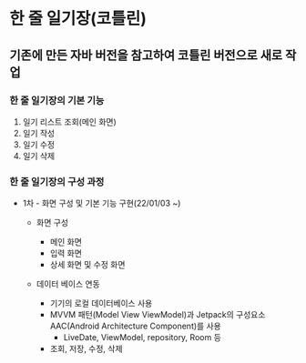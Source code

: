 # 한 줄 일기장(코틀린)
## 기존에 만든 자바 버전을 참고하여 코틀린 버전으로 새로 작업
 
### 한 줄 일기장의 기본 기능
1. 일기 리스트 조회(메인 화면)
2. 일기 작성
3. 일기 수정
4. 일기 삭제

### 한 줄 일기장의 구성 과정

* 1차 - 화면 구성 및 기본 기능 구현(22/01/03 ~)
  * 화면 구성
    * 메인 화면
    * 입력 화면   
    * 상세 화면 및 수정 화면
 
  * 데이터 베이스 연동
    * 기기의 로컬 데이터베이스 사용
    * MVVM 패턴(Model View ViewModel)과 Jetpack의 구성요소 AAC(Android Architecture Component)를 사용
      * LiveDate, ViewModel, repository, Room 등 
    * 조회, 저장, 수정, 삭제
